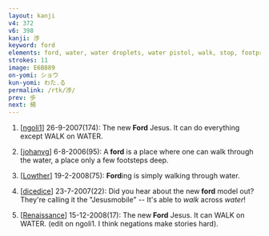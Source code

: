 ```yaml
---
layout: kanji
v4: 372
v6: 398
kanji: 渉
keyword: ford
elements: ford, water, water droplets, water pistol, walk, stop, footprint, few
strokes: 11
image: E6B889
on-yomi: ショウ
kun-yomi: わた.る
permalink: /rtk/渉/
prev: 歩
next: 頻
---
```


1) [<a href="http://kanji.koohii.com/profile/ngoli1">ngoli1</a>] 26-9-2007(174): The new<strong> Ford</strong> Jesus. It can do everything except WALK on WATER.

2) [<a href="http://kanji.koohii.com/profile/johanvg">johanvg</a>] 6-8-2006(95): A<strong> ford</strong> is a place where one can walk through the water, a place only a few footsteps deep.

3) [<a href="http://kanji.koohii.com/profile/Lowther">Lowther</a>] 19-2-2008(75): <strong>Ford</strong>ing is simply walking through water.

4) [<a href="http://kanji.koohii.com/profile/dicedice">dicedice</a>] 23-7-2007(22): Did you hear about the new<strong> ford</strong> model out? They&#039;re calling it the &quot;Jesusmobile&quot; -- It&#039;s able to <em>walk</em> across <em>water</em>!

5) [<a href="http://kanji.koohii.com/profile/Renaissance">Renaissance</a>] 15-12-2008(17): The new<strong> Ford</strong> Jesus. It can WALK on WATER. (edit on ngoli1. I think negations make stories hard).

